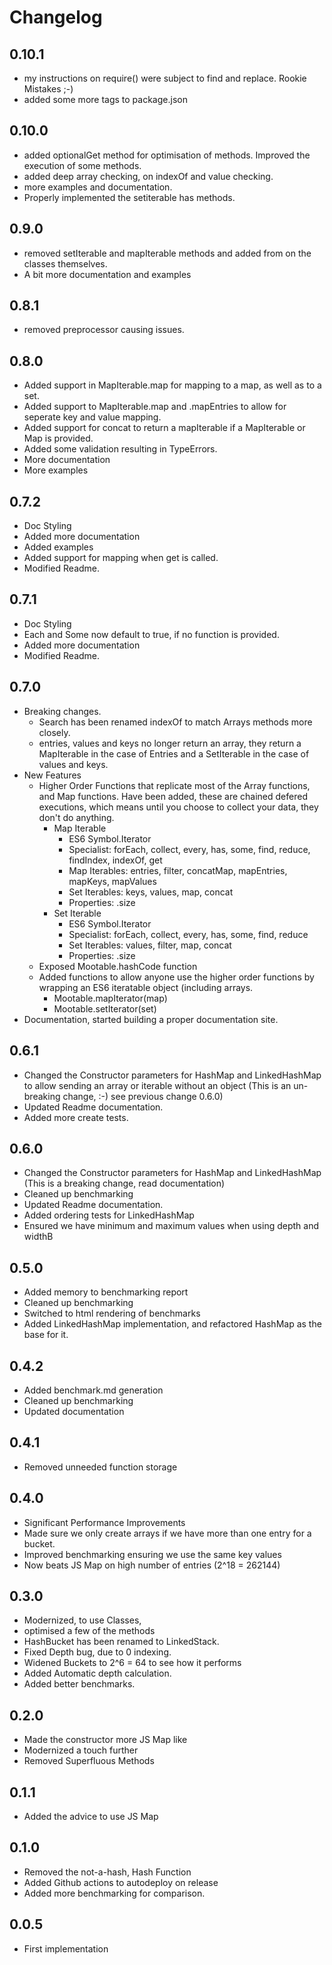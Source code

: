 # Changelog
## 0.10.1
- my instructions on require() were subject to find and replace. Rookie Mistakes ;-)
- added some more tags to package.json
## 0.10.0
- added optionalGet method for optimisation of methods. Improved the execution of some methods.
- added deep array checking, on indexOf and value checking.
- more examples and documentation.
- Properly implemented the setiterable has methods.
## 0.9.0
- removed setIterable and mapIterable methods and added from on the classes themselves.
- A bit more documentation and examples
## 0.8.1
- removed preprocessor causing issues.
## 0.8.0
- Added support in MapIterable.map for mapping to a map, as well as to a set.
- Added support to MapIterable.map and .mapEntries to allow for seperate key and value mapping.
- Added support for concat to return a mapIterable if a MapIterable or Map is provided.
- Added some validation resulting in TypeErrors.
- More documentation
- More examples

## 0.7.2
- Doc Styling
- Added more documentation
- Added examples
- Added support for mapping when get is called.
- Modified Readme.

## 0.7.1
- Doc Styling
- Each and Some now default to true, if no function is provided.
- Added more documentation
- Modified Readme.

## 0.7.0
- Breaking changes.
  - Search has been renamed indexOf to match Arrays methods more closely. 
  - entries, values and keys no longer return an array, they return a MapIterable in the case of Entries and a SetIterable in the case of values and keys.
- New Features
    - Higher Order Functions that replicate most of the Array functions, and Map functions. Have been added, these are chained defered executions, which means until you choose to collect your data, they don't do anything.
      - Map Iterable
        - ES6 Symbol.Iterator
        - Specialist: forEach, collect, every, has, some, find, reduce, findIndex, indexOf, get
        - Map Iterables: entries, filter, concatMap, mapEntries, mapKeys, mapValues
        - Set Iterables:  keys, values, map, concat
        - Properties: .size
      - Set Iterable
        - ES6 Symbol.Iterator
        - Specialist: forEach, collect, every, has, some, find, reduce
        - Set Iterables: values, filter, map, concat
        - Properties: .size
    - Exposed Mootable.hashCode function
    - Added functions to allow anyone use the higher order functions by wrapping an ES6 iteratable object (including arrays.
        - Mootable.mapIterator(map)
        - Mootable.setIterator(set)
- Documentation, started building a proper documentation site.
## 0.6.1
- Changed the Constructor parameters for HashMap and LinkedHashMap to allow sending an array or iterable without an object (This is an un-breaking change, :-) see previous change 0.6.0)
- Updated Readme documentation.
- Added more create tests.

## 0.6.0
- Changed the Constructor parameters for HashMap and LinkedHashMap (This is a breaking change, read documentation)
- Cleaned up benchmarking
- Updated Readme documentation.
- Added ordering tests for LinkedHashMap
- Ensured we have minimum and maximum values when using depth and widthB

## 0.5.0
- Added memory to benchmarking report
- Cleaned up benchmarking
- Switched to html rendering of benchmarks
- Added LinkedHashMap implementation, and refactored HashMap as the base for it.

## 0.4.2
- Added benchmark.md generation
- Cleaned up benchmarking
- Updated documentation

## 0.4.1
- Removed unneeded function storage

## 0.4.0
- Significant Performance Improvements
- Made sure we only create arrays if we have more than one entry for a bucket.
- Improved benchmarking ensuring we use the same key values
- Now beats JS Map on high number of entries (2^18 = 262144) 

## 0.3.0
- Modernized, to use Classes,
- optimised a few of the methods
- HashBucket has been renamed to LinkedStack.
- Fixed Depth bug, due to 0 indexing.
- Widened Buckets to 2^6 = 64 to see how it performs
- Added Automatic depth calculation.
- Added better benchmarks.

## 0.2.0
- Made the constructor more JS Map like
- Modernized a touch further
- Removed Superfluous Methods

## 0.1.1
- Added the advice to use JS Map

## 0.1.0
- Removed the not-a-hash, Hash Function
- Added Github actions to autodeploy on release
- Added more benchmarking for comparison.

## 0.0.5
- First implementation
